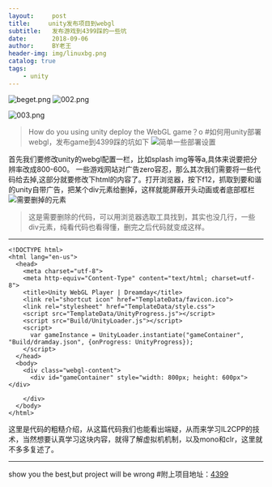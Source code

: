```yaml
---
layout:     post
title:     unity发布项目到webgl 
subtitle:   发布游戏到4399踩的一些坑
date:       2018-09-06
author:     BY老王
header-img: img/linuxbg.png
catalog: true
tags:
    - unity
---
```

![beget.png](https://upload-images.jianshu.io/upload_images/13871785-dad9e5e1060ec40d.png?imageMogr2/auto-orient/strip%7CimageView2/2/w/1240)
![002.png](https://upload-images.jianshu.io/upload_images/13871785-3be163d1434722f8.png?imageMogr2/auto-orient/strip%7CimageView2/2/w/1240)

![003.png](https://upload-images.jianshu.io/upload_images/13871785-5dc379ab4db3d8c3.png?imageMogr2/auto-orient/strip%7CimageView2/2/w/1240)

>How do you using unity deploy the WebGL game？o	
#如何用unity部署webgl，发布game到4399踩的坑如下
![简单一些部署设置](https://upload-images.jianshu.io/upload_images/13871785-5c6bb1d7aa5b63da.png?imageMogr2/auto-orient/strip%7CimageView2/2/w/1240)



首先我们要修改unity的webgl配置一栏，比如splash img等等a,具体来说要把分辨率改成800-600。
一些游戏网站对广告zero容忍，那么其次我们需要将一些代码给去掉,这部分就要修改下html的内容了。打开浏览器，按下f12，抓取到要和谐的unity自带广告，把某个div元素给删掉，这样就能屏蔽开头动画或者底部框栏
![需要删掉的元素](https://upload-images.jianshu.io/upload_images/13871785-2e6b1a65dd895e79.png?imageMogr2/auto-orient/strip%7CimageView2/2/w/1240)
>这是需要删除的代码，可以用浏览器选取工具找到，其实也没几行，一些div元素，纯看代码也看得懂，删完之后代码就变成这样。


***
```
<!DOCTYPE html>
<html lang="en-us">
  <head>
    <meta charset="utf-8">
    <meta http-equiv="Content-Type" content="text/html; charset=utf-8">
    <title>Unity WebGL Player | Dreamday</title>
    <link rel="shortcut icon" href="TemplateData/favicon.ico">
    <link rel="stylesheet" href="TemplateData/style.css">
    <script src="TemplateData/UnityProgress.js"></script>  
    <script src="Build/UnityLoader.js"></script>
    <script>
      var gameInstance = UnityLoader.instantiate("gameContainer", "Build/dramday.json", {onProgress: UnityProgress});
    </script>
  </head>
  <body>
    <div class="webgl-content">
      <div id="gameContainer" style="width: 800px; height: 600px"></div>
     
    </div>
  </body>
</html>
```
这里是代码的粗糙介绍，从这篇代码我们也能看出端疑，从而来学习IL2CPP的技术，当然想要认真学习这块内容，就得了解虚拟机机制，以及mono和clr，这里就不多多复述了。
***
show you the best,but project will be wrong
#附上项目地址：[4399](http://www.4399.com/flash/200403.htm)
